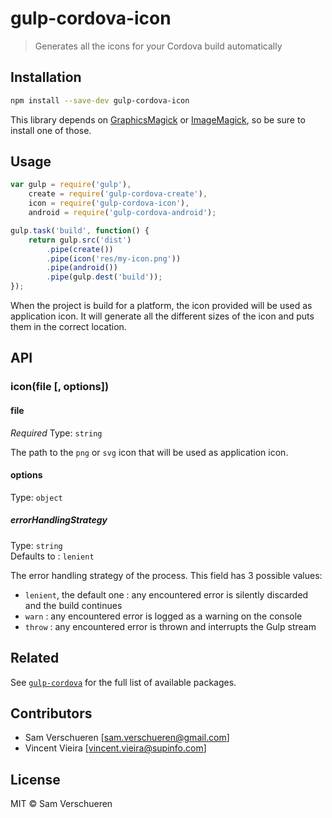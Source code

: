 # gulp-cordova-icon

> Generates all the icons for your Cordova build automatically

## Installation

```bash
npm install --save-dev gulp-cordova-icon
```

This library depends on [GraphicsMagick](http://www.graphicsmagick.org/) or [ImageMagick](http://www.imagemagick.org/), so be sure to install
one of those.

## Usage

```javascript
var gulp = require('gulp'),
    create = require('gulp-cordova-create'),
    icon = require('gulp-cordova-icon'),
    android = require('gulp-cordova-android');

gulp.task('build', function() {
    return gulp.src('dist')
        .pipe(create())
        .pipe(icon('res/my-icon.png'))
        .pipe(android())
        .pipe(gulp.dest('build'));
});
```

When the project is build for a platform, the icon provided will be used as application icon. It will generate all the different sizes of the icon and puts them in the correct location.

## API

### icon(file [, options])

#### file

*Required*
Type: `string`

The path to the `png` or `svg` icon that will be used as application icon.

#### options

Type: `object`

##### errorHandlingStrategy

Type: `string`  
Defaults to : `lenient`

The error handling strategy of the process. This field has 3 possible values:
* `lenient`, the default one : any encountered error is silently discarded and the build continues
* `warn` : any encountered error is logged as a warning on the console
* `throw` : any encountered error is thrown and interrupts the Gulp stream

## Related

See [`gulp-cordova`](https://github.com/SamVerschueren/gulp-cordova) for the full list of available packages.

## Contributors

- Sam Verschueren [<sam.verschueren@gmail.com>]
- Vincent Vieira [<vincent.vieira@supinfo.com>]

## License

MIT © Sam Verschueren
